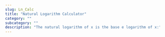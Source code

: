 ```yaml
---
slug: Ln_Calc
title: "Natural Logarithm Calculator"
category: ""
subcategory: ""
description: "The natural logarithm of x is the base e logarithm of x:"
---
```


